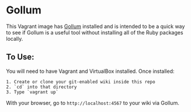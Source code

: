 # Gollum

This Vagrant image has [Gollum](https://github.com/rubyworks/jekyll-gollum/blob/master/README.md)   installed and is intended to be a quick way to see if Gollum is a useful tool without installing all of the Ruby packages locally.


## To Use:
You will need to have Vagrant and VirtualBox installed.  Once installed: 

	1. Create or clone your git-enabled wiki inside this repo
	2. `cd` into that directory
	3. Type `vagrant up`

With your browser, go to `http://localhost:4567` to your wiki via Gollum.

